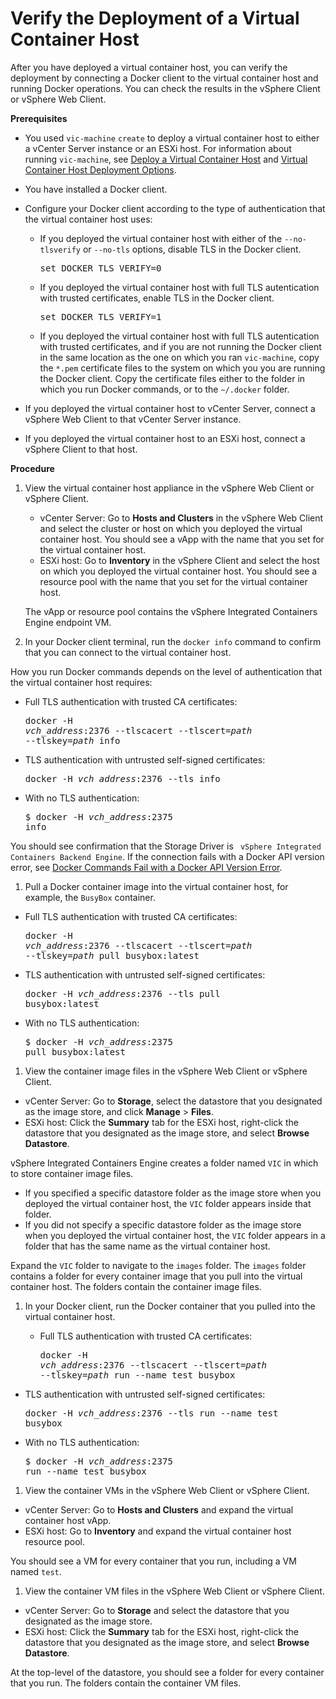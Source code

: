 # Verify the Deployment of a Virtual Container Host #

After you have deployed a virtual container host, you can verify the deployment by connecting a Docker client to the virtual container host and running Docker operations. You can check the results in the vSphere Client or vSphere Web Client.

**Prerequisites**

- You used `vic-machine` `create` to deploy a virtual container host to either a vCenter Server instance or an ESXi host. For information about running `vic-machine`, see [Deploy a Virtual Container Host](install_vic_cli.md) and [Virtual Container Host Deployment Options](vch_installer_options.md).
- You have installed a Docker client.
- Configure your Docker client according to the type of authentication that the virtual container host uses:

  - If you deployed the virtual container host with either of the `--no-tlsverify` or `--no-tls` options, disable TLS in the Docker client.<pre>set DOCKER_TLS_VERIFY=0</pre> 
  - If you deployed the virtual container host with full TLS autentication with trusted certificates, enable TLS in the Docker client.<pre>set DOCKER_TLS_VERIFY=1</pre>
  - If you deployed the virtual container host with full TLS autentication with trusted certificates, and if you are not running the Docker client in the same location as the one on which you ran `vic-machine`, copy the <code>*.pem</code> certificate files to the system on which you you are running the Docker client. Copy the certificate files either to the folder in which you run Docker commands, or to the `~/.docker` folder.
- If you deployed the virtual container host to vCenter Server, connect a vSphere Web Client to that vCenter Server instance.
- If you deployed the virtual container host to an ESXi host, connect a vSphere Client to that host.

**Procedure**    

1. View the virtual container host appliance in the vSphere Web Client or vSphere Client.
 
   - vCenter Server: Go to **Hosts and Clusters** in the vSphere Web Client and select the cluster or host on which you deployed the virtual container host. You should see a vApp with the name that you set for the virtual container host.
   - ESXi host: Go to **Inventory** in the vSphere Client and select the host on which you deployed the virtual container host. You should see a resource pool with the name that you set for the virtual container host.

   The vApp or resource pool contains the vSphere Integrated Containers Engine endpoint VM.   

2.  In your Docker client terminal, run the `docker info` command to confirm that you can connect to the virtual container host.

  How you run Docker commands depends on the level of authentication that the virtual container host requires:
 - Full TLS authentication with trusted CA certificates: <pre>docker -H <i>vch_address</i>:2376 --tlscacert --tlscert=<i>path</i> --tlskey=<i>path</i> info</pre>
 - TLS authentication with untrusted self-signed certificates: <pre>docker -H <i>vch_address</i>:2376 --tls info</pre>
 - With no TLS authentication: <pre>$ docker -H <i>vch_address</i>:2375 info</pre>

 You should see confirmation that the Storage Driver is ``` vSphere Integrated Containers Backend Engine```. If the connection fails with a Docker API version error, see [Docker Commands Fail with a Docker API Version Error](ts_docker_version_error.md).
1.  Pull a Docker container image into the virtual container host, for example, the `BusyBox` container.
 
  - Full TLS authentication with trusted CA certificates: <pre>docker -H <i>vch_address</i>:2376 --tlscacert --tlscert=<i>path</i> --tlskey=<i>path</i> pull busybox:latest</pre>
  - TLS authentication with untrusted self-signed certificates: <pre>docker -H <i>vch_address</i>:2376 --tls pull busybox:latest</pre>
  - With no TLS authentication: <pre>$ docker -H <i>vch_address</i>:2375  pull busybox:latest</pre>

1. View the container image files in the vSphere Web Client or vSphere Client.

  - vCenter Server: Go to **Storage**, select the datastore that you designated as the image store, and click **Manage** > **Files**. 
  - ESXi host: Click the **Summary** tab for the ESXi host, right-click the datastore that you designated as the image store, and select **Browse Datastore**. 

  vSphere Integrated Containers Engine creates a folder named `VIC` in which to store container image files. 

  -  If you specified a specific datastore folder as the image store when you deployed the virtual container host, the `VIC` folder appears inside that folder.
  -  If you did not specify a specific datastore folder as the image store when you deployed the virtual container host, the `VIC` folder appears in a folder that has the same name as the virtual container host.
  
  Expand the `VIC` folder to navigate to the `images` folder.  The `images` folder contains a folder for every container image that you pull into the virtual container host. The folders contain the container image files.
  
1. In your Docker client, run the Docker container that you pulled into the virtual container host.
 
   - Full TLS authentication with trusted CA certificates: <pre>docker -H <i>vch_address</i>:2376 --tlscacert --tlscert=<i>path</i> --tlskey=<i>path</i> run --name test busybox</pre>
  - TLS authentication with untrusted self-signed certificates: <pre>docker -H <i>vch_address</i>:2376 --tls run --name test busybox</pre>
  - With no TLS authentication: <pre>$ docker -H <i>vch_address</i>:2375 run --name test busybox</pre> 

1. View the container VMs in the vSphere Web Client or vSphere Client.

  - vCenter Server: Go to **Hosts and Clusters** and expand the virtual container host vApp.
  - ESXi host: Go to **Inventory** and expand the virtual container host resource pool.
 
  You should see a VM for every container that you run, including a VM named `test`.

1. View the container VM files in the vSphere Web Client or vSphere Client.

  - vCenter Server: Go to **Storage** and select the datastore that you designated as the image store. 
  - ESXi host: Click the **Summary** tab for the ESXi host, right-click the datastore that you designated as the image store, and select **Browse Datastore**. 
 
   At the top-level of the datastore, you should see a folder for every container that you run. The folders contain the container VM files.
